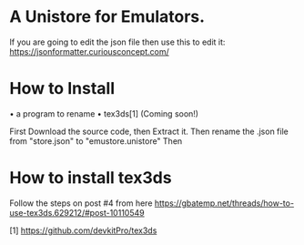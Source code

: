 # A Unistore for Emulators.
If you are going to edit the json file then use this to edit it: https://jsonformatter.curiousconcept.com/

# How to Install
• a program to rename
• tex3ds[1] (Coming soon!)

First Download the source code, then Extract it. Then rename the .json file from "store.json" to "emustore.unistore" Then 

# How to install tex3ds 
Follow the steps on post #4 from here https://gbatemp.net/threads/how-to-use-tex3ds.629212/#post-10110549












[1] https://github.com/devkitPro/tex3ds
